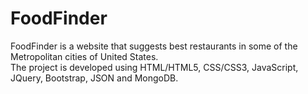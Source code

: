 # FoodFinder
FoodFinder is a website that suggests best restaurants in some of the Metropolitan cities of United States.  
The project is developed using HTML/HTML5, CSS/CSS3, JavaScript, JQuery, Bootstrap, JSON and MongoDB.  
